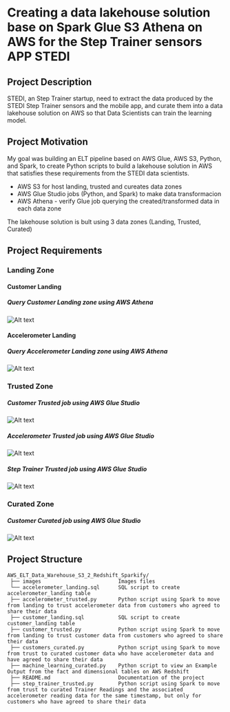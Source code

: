 # Creating a data lakehouse solution base on Spark Glue S3 Athena on AWS for the Step Trainer sensors APP  STEDI 


## Project Description 

STEDI, an Step Trainer startup, need to extract the data produced by the STEDI Step Trainer sensors and the mobile app, 
and curate them into a data lakehouse solution on AWS so that Data Scientists can train the learning model.

## Project Motivation

My goal was building an ELT pipeline based on AWS Glue, AWS S3, Python, and Spark, to create Python scripts to build a lakehouse solution in 
AWS that satisfies these requirements from the STEDI data scientists.

 * AWS S3 for host landing, trusted and cureates data zones
 * AWS Glue Studio jobs (Python, and Spark) to make data transformacion
 * AWS Athena - verify Glue job querying the created/transformed data in each data zone

 The lakehouse solution is bult using 3 data zones (Landing, Trusted, Curated) 

 
## Project Requirements


### Landing Zone

#### Customer Landing 

##### Query Customer Landing zone using AWS Athena

![Alt text](https://github.com/marciopintomotta/AWS_Lakehouse_Spark_Glue_S3_Athena_STEDI_Step_Trainer_Sensors/blob/master/images/customer_landing.png)

#### Accelerometer Landing 

##### Query Accelerometer Landing zone using AWS Athena

![Alt text](https://github.com/marciopintomotta/AWS_Lakehouse_Spark_Glue_S3_Athena_STEDI_Step_Trainer_Sensors/blob/master/images/accelerometer_landing.png)



### Trusted Zone

##### Customer Trusted job using AWS Glue Studio

![Alt text](https://github.com/marciopintomotta/AWS_Lakehouse_Spark_Glue_S3_Athena_STEDI_Step_Trainer_Sensors/blob/master/images/customer_trusted_job.png)


##### Accelerometer Trusted job using AWS Glue Studio

![Alt text](https://github.com/marciopintomotta/AWS_Lakehouse_Spark_Glue_S3_Athena_STEDI_Step_Trainer_Sensors/blob/master/images/accelerometer_trusted_job.png)


##### Step Trainer Trusted job using AWS Glue Studio

![Alt text](https://github.com/marciopintomotta/AWS_Lakehouse_Spark_Glue_S3_Athena_STEDI_Step_Trainer_Sensors/blob/master/images/step_trainer_trusted_job.png)



### Curated Zone

##### Customer Curated job using AWS Glue Studio

![Alt text](https://github.com/marciopintomotta/AWS_Lakehouse_Spark_Glue_S3_Athena_STEDI_Step_Trainer_Sensors/blob/master/images/customers_curated_job.png)


## Project Structure

```
AWS_ELT_Data_Warehouse_S3_2_Redshift_Sparkify/
 ├── images                         Images files
 └── accelerometer_landing.sql      SQL script to create accelerometer_landing table
 ├── accelerometer_trusted.py       Python script using Spark to move from landing to trust accelerometer data from customers who agreed to share their data
 ├── customer_landing.sql           SQL script to create customer_landing table
 ├── customer_trusted.py            Python script using Spark to move from landing to trust customer data from customers who agreed to share their data
 ├── customers_curated.py           Python script using Spark to move from trust to curated customer data who have accelerometer data and have agreed to share their data
 ├── machine_learning_curated.py    Python script to view an Example Output from the fact and dimensional tables on AWS Redshift
 ├── README.md                      Documentation of the project
 ├── step_trainer_trusted.py        Python script using Spark to move from trust to curated Trainer Readings and the associated accelerometer reading data for the same timestamp, but only for customers who have agreed to share their data